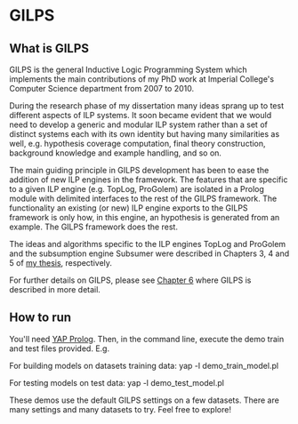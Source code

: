 # GILPS

## What is GILPS

GILPS is the general Inductive Logic Programming System which implements the main contributions
of my PhD work at Imperial College's Computer Science department from 2007 to 2010.

During the research phase of my dissertation many ideas sprang up to test different aspects
of ILP systems. It soon became evident that we would need to develop a generic and modular
ILP system rather than a set of distinct systems each with its own identity but having many
similarities as well, e.g. hypothesis coverage computation, final theory construction, background
knowledge and example handling, and so on.

The main guiding principle in GILPS development has been to ease the addition of new ILP
engines in the framework. The features that are specific to a given ILP engine (e.g. TopLog,
ProGolem) are isolated in a Prolog module with delimited interfaces to the rest of the GILPS
framework. The functionality an existing (or new) ILP engine exports to the GILPS framework
is only how, in this engine, an hypothesis is generated from an example. The GILPS framework
does the rest.

The ideas and algorithms specific to the ILP engines TopLog and ProGolem and the subsumption
engine Subsumer were described in Chapters 3, 4 and 5 of [my thesis](./PhD_Thesis_Jose_Santos.pdf), respectively. 

For further details on GILPS, please see [Chapter 6](./PhD_Thesis_Jose_Santos.pdf) where GILPS is described in more detail.

## How to run

You'll need [YAP Prolog](https://www.dcc.fc.up.pt/~vsc/Yap/downloads.html). Then, in the command line, execute the demo train and test files provided. E.g.

For building models on datasets training data:
yap -l demo_train_model.pl

For testing models on test data:
yap -l demo_test_model.pl

These demos use the default GILPS settings on a few datasets. There are many settings and many datasets to try. Feel free to explore!
